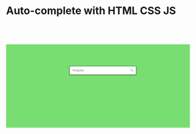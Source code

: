<h1>Auto-complete with HTML CSS JS</h1>
<br/>
<h1 align='center' >
    <img src="./git/autocomplete.gif" alt="readme" title="readme">
</h1>